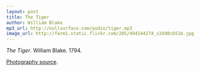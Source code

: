 ```yaml
---
layout: post
title: The Tiger
author: William Blake
mp3_url: http://nullsurface.com/audio/tiger.mp3
image_url: http://farm1.static.flickr.com/205/494144274_c2dd0cb51b.jpg
---
```


_The Tiger_.  William Blake.  1794.

[Photography source]().